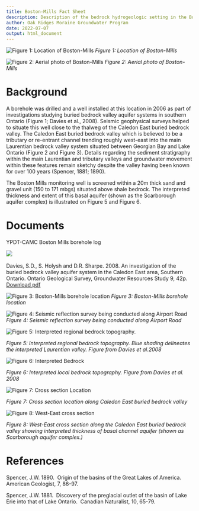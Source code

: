 ```yaml
---
title: Boston-Mills Fact Sheet
description: Description of the bedrock hydrogeologic setting in the Boston-Mills Area (Caledon East bedrock valley)
author: Oak Ridges Moraine Groundwater Program
date: 2022-07-07
output: html_document
---
```


![*Figure 1: Location of Boston-Mills*](images/boston_mill_cover.png)
_Figure 1: Location of Boston-Mills_

![*Figure 2: Aerial photo of Boston-Mills*](images/boston_aerial.jpg)
_Figure 2: Aerial photo of Boston-Mills_

# Background

A borehole was drilled and a well installed at this location in 2006 as part of investigations studying buried bedrock valley aquifer systems in southern Ontario (Figure 1; Davies et al., 2008).  Seismic geophysical surveys helped to situate this well close to the thalweg of the Caledon East buried bedrock valley.  The Caledon East buried bedrock valley which is believed to be a tributary or re-entrant channel trending roughly west-east into the main Laurentian bedrock valley system situated between Georgian Bay and Lake Ontario (Figure 2 and Figure 3).  Details regarding the sediment stratigraphy within the main Laurentian and tributary valleys and groundwater movement within these features remain sketchy despite the valley having been known for over 100 years (Spencer, 1881; 1890).

The Boston Mills monitoring well is screened within a 20m thick sand and gravel unit (150 to 171 mbgs) situated above shale bedrock.  The interpreted thickness and extent of this basal aquifer (shown as the Scarborough aquifer complex) is illustrated on Figure 5 and Figure 6.

# Documents
YPDT-CAMC Boston Mills borehole log 

![](pdf/BostonMills%20BH.jpg)​

Davies, S.D., S. Holysh and D.R. Sharpe.  2008.  An investigation of the buried bedrock valley aquifer system in the Caledon East area, Southern Ontario.  Ontario Geological Survey, Groundwater Resources Study 9, 42p. [Download pdf](pdf/Davies%20et%20al_2008_An%20Investigation%20of%20the%20Buried%20Bedrock%20Valley%20Aquifer%20System_5286.pdf)

![*Figure 3: Boston-Mills borehole location*](images/boston_1.png)
_Figure 3: Boston-Mills borehole location_


![*Figure 4: Seismic reflection survey being conducted along Airport Road*](images/boston_seismic.jpg)
_Figure 4: Seismic reflection survey being conducted along Airport Road_


![*Figure 5: Interpreted regional bedrock topography.*](images/boston_3.png)

_Figure 5: Interpreted regional bedrock topography. Blue shading delineates the interpreted Laurentian valley. Figure from Davies et al.2008_


![*Figure 6: Interpreted Bedrock*](images/boston_4.png)

_Figure 6: Interpreted local bedrock topography. Figure from Davies et al. 2008_


![*Figure 7: Cross section Location*](images/boston_5.png)

_Figure 7: Cross section location along Caledon East buried bedrock valley_


![*Figure 8: West-East cross section*](images/boston_6.png)

_Figure 8: West-East cross section along the Caledon East buried bedrock valley showing interpreted thickness of basal channel aquifer (shown as Scarborough aquifer complex.)_


# References

Spencer, J.W. 1890.  Origin of the basins of the Great Lakes of America.  American Geologist, 7, 86-97.​

Spencer, J.W. 1881.  Discovery of the preglacial outlet of the basin of Lake Erie into that of Lake Ontario.  Canadian Naturalist, 10, 65-79.​
